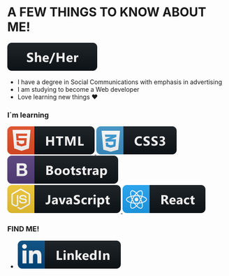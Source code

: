 <p align="center">

# A FEW THINGS TO KNOW ABOUT ME!

<a href="#">
    <img src="https://github.com/MikeCodesDotNET/ColoredBadges/raw/master/svg/pronouns/sheher.svg" alt="example badge" style="vertical-align:top margin:6px 4px">
  </a> 

- I have a degree in Social Communications with emphasis in advertising 
- I am studying to become a Web developer 
- Love learning new things :heart:


### I´m learning 

<a href="#">
    <img src="https://github.com/MikeCodesDotNET/ColoredBadges/raw/master/svg/dev/languages/html.svg" alt="example badge" style="vertical-align:top margin:6px 4px">
  </a>  
<a href="#">
    <img src="https://github.com/MikeCodesDotNET/ColoredBadges/raw/master/svg/dev/languages/css3.svg" alt="example badge" style="vertical-align:top margin:6px 4px">
  </a>  
<a href="#">
    <img src="https://github.com/MikeCodesDotNET/ColoredBadges/raw/master/svg/dev/frameworks/bootstrap.svg" alt="example badge" style="vertical-align:top margin:6px 4px">
  </a>  
<a href="#">
    <img src="https://github.com/MikeCodesDotNET/ColoredBadges/raw/master/svg/dev/languages/js.svg" alt="example badge" style="vertical-align:top margin:6px 4px">
  </a>  
 <a href="#">
    <img src="https://github.com/MikeCodesDotNET/ColoredBadges/raw/master/svg/dev/frameworks/react.svg" alt="example badge" style="vertical-align:top margin:6px 4px">
  </a>

</p>
  
### FIND ME!
  
 - <a href="https://www.linkedin.com/in/luc%C3%ADabelen/ "> <img src="https://github.com/MikeCodesDotNET/ColoredBadges/raw/master/svg/social/linkedin.svg"  alt="example badge" style="vertical-align:top margin:6px 4px"> </a>

      





